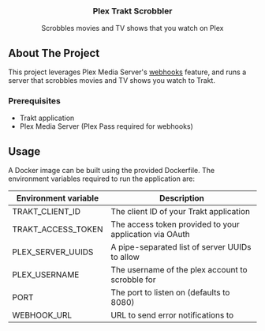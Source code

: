 <p align="center">
  <h3 align="center">Plex Trakt Scrobbler</h3>

  <p align="center">
    Scrobbles movies and TV shows that you watch on Plex 
</p>

## About The Project

This project leverages Plex Media Server's [webhooks](https://support.plex.tv/articles/115002267687-webhooks/) feature,
and runs a server that scrobbles movies and TV shows you watch to Trakt.

### Prerequisites

- Trakt application
- Plex Media Server (Plex Pass required for webhooks)

## Usage

A Docker image can be built using the provided Dockerfile. The environment variables required to run the application
are:

| Environment variable | Description                                             |
|----------------------|---------------------------------------------------------|
| TRAKT_CLIENT_ID      | The client ID of your Trakt application                 |
| TRAKT_ACCESS_TOKEN   | The access token provided to your application via OAuth |
| PLEX_SERVER_UUIDS    | A pipe-separated list of server UUIDs to allow          |
| PLEX_USERNAME        | The username of the plex account to scrobble for        |
| PORT                 | The port to listen on (defaults to 8080)                |
| WEBHOOK_URL          | URL to send error notifications to                      |
